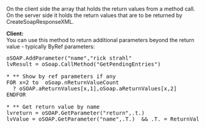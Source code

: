 ﻿On the client side the array that holds the return values from a method call. On the server side it holds the return values that are to be returned by CreateSoapResponseXML.

**Client:**  
You can use this method to return additional parameters beyond the return value - typically ByRef parameters:

<pre>oSOAP.AddParameter("name","rick strahl"
lvResult = oSoap.CallMethod("GetPendingEntries")

* ** Show by ref parameters if any
FOR x=2 to  oSoap.nReturnValueCount
  ? oSOAP.aReturnValues[x,1],oSoap.aReturnValues[x,2]
ENDFOR

* ** Get return value by name
lvreturn = oSOAP.GetParameter("return",.t.)
lvValue = oSOAP.GetParameter("name",.T.)  && .T. = ReturnValues
</pre>